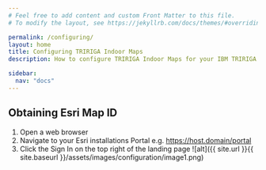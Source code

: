 ```yaml
---
# Feel free to add content and custom Front Matter to this file.
# To modify the layout, see https://jekyllrb.com/docs/themes/#overriding-theme-defaults

permalink: /configuring/
layout: home
title: Configuring TRIRIGA Indoor Maps
description: How to configure TRIRIGA Indoor Maps for your IBM TRIRIGA solution.

sidebar:
  nav: "docs"
---
```


## Obtaining Esri Map ID

1. Open a web browser
1. Navigate to your Esri installations Portal e.g. https://host.domain/portal
1. Click the Sign In on the top right of the landing page
![alt]({{ site.url }}{{ site.baseurl }}/assets/images/configuration/image1.png)